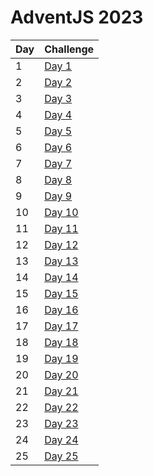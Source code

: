 # AdventJS 2023

| Day | Challenge            |
| --- | -------------------- |
| 1   | [Day 1](./day01.ts)  |
| 2   | [Day 2](./day02.ts)  |
| 3   | [Day 3](./day03.ts)  |
| 4   | [Day 4](./day04.ts)  |
| 5   | [Day 5](./day05.ts)  |
| 6   | [Day 6](./day06.ts)  |
| 7   | [Day 7](./day07.ts)  |
| 8   | [Day 8](./day08.ts)  |
| 9   | [Day 9](./day09.ts)  |
| 10  | [Day 10](./day10.ts) |
| 11  | [Day 11](./day11.ts) |
| 12  | [Day 12](./day12.ts) |
| 13  | [Day 13](./day13.ts) |
| 14  | [Day 14](./day14.ts) |
| 15  | [Day 15](./day15.ts) |
| 16  | [Day 16](./day16.ts) |
| 17  | [Day 17](./day17.ts) |
| 18  | [Day 18](./day18.ts) |
| 19  | [Day 19](./day19.ts) |
| 20  | [Day 20](./day20.ts) |
| 21  | [Day 21](./day21.ts) |
| 22  | [Day 22](./day22.ts) |
| 23  | [Day 23](./day23.ts) |
| 24  | [Day 24](./day24.ts) |
| 25  | [Day 25](./day25.ts) |
